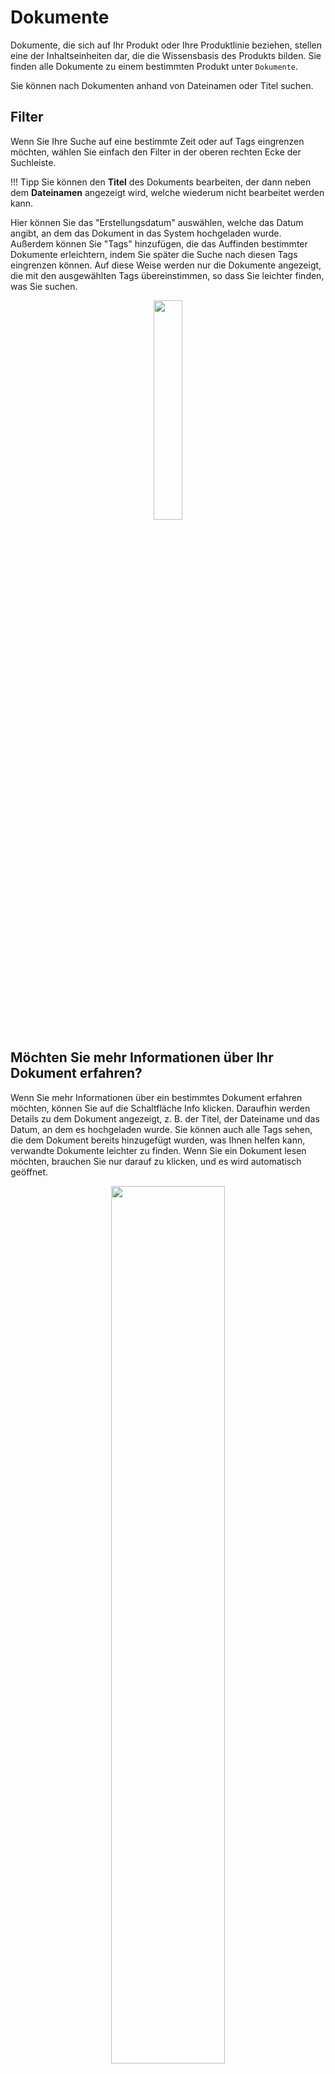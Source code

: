 # Dokumente 

Dokumente, die sich auf Ihr Produkt oder Ihre Produktlinie beziehen, stellen eine der Inhaltseinheiten dar, die die Wissensbasis des Produkts bilden. Sie finden alle Dokumente zu einem bestimmten Produkt unter `Dokumente`.

Sie können nach Dokumenten anhand von Dateinamen oder Titel suchen.

## Filter 

Wenn Sie Ihre Suche auf eine bestimmte Zeit oder auf Tags eingrenzen möchten, wählen Sie einfach den Filter in der oberen rechten Ecke der Suchleiste. 

!!! Tipp
        Sie können den **Titel** des Dokuments bearbeiten, der dann neben dem **Dateinamen** angezeigt wird, welche wiederum nicht bearbeitet werden kann.

Hier können Sie das "Erstellungsdatum" auswählen, welche das Datum angibt, an dem das Dokument in das System hochgeladen wurde. Außerdem können Sie "Tags" hinzufügen, die das Auffinden bestimmter Dokumente erleichtern, indem Sie später die Suche nach diesen Tags eingrenzen können. Auf diese Weise werden nur die Dokumente angezeigt, die mit den ausgewählten Tags übereinstimmen, so dass Sie leichter finden, was Sie suchen.

<p align="center"><img src="" width="30%"></p>

## Möchten Sie mehr Informationen über Ihr Dokument erfahren?

Wenn Sie mehr Informationen über ein bestimmtes Dokument erfahren möchten, können Sie auf die Schaltfläche Info klicken. Daraufhin werden Details zu dem Dokument angezeigt, z. B. der Titel, der Dateiname und das Datum, an dem es hochgeladen wurde. Sie können auch alle Tags sehen, die dem Dokument bereits hinzugefügt wurden, was Ihnen helfen kann, verwandte Dokumente leichter zu finden.
Wenn Sie ein Dokument lesen möchten, brauchen Sie nur darauf zu klicken, und es wird automatisch geöffnet.

<p align="center"><img src="https://i.imgur.com/pWpga0K.gif" width="60%"></p>
